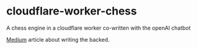 # cloudflare-worker-chess
A chess engine in a cloudflare worker co-written with the openAI chatbot

[Medium](https://weblog.zeger.nl/using-openai-chatgpt-to-create-a-cloudflare-worker-based-chess-game-backend-c6bfd602a3db) article about writing the backed.
